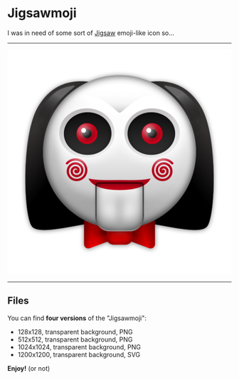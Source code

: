 # Jigsawmoji
I was in need of some sort of [Jigsaw](https://en.wikipedia.org/wiki/Jigsaw_(2017_film)) emoji-like icon so...
***
![Jigsawmoji](dist/jigsawmoji512.png)
***
## Files
You can find **four versions** of the "Jigsawmoji":

* 128x128, transparent background, PNG
* 512x512, transparent background, PNG
* 1024x1024, transparent background, PNG
* 1200x1200, transparent background, SVG

**Enjoy!** (or not)